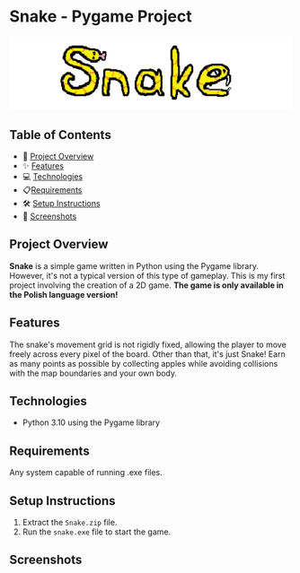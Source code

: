 # Snake - Pygame Project

![Snake](./ss/logo.png)

## Table of Contents
- 🚀 [Project Overview](#project-overview)
- ✨ [Features](#features)
- 💻 [Technologies](#technologies)
- 📋[Requirements](#requirements)
- 🛠️ [Setup Instructions](#setup-instructions)
- 📸 [Screenshots](#screenshots)

## Project Overview
**Snake** is a simple game written in Python using the Pygame library. However, it's not a typical version of this type of gameplay. This is my first project involving the creation of a 2D game. **The game is only available in the Polish language version!**

## Features
The snake's movement grid is not rigidly fixed, allowing the player to move freely across every pixel of the board. Other than that, it's just Snake! Earn as many points as possible by collecting apples while avoiding collisions with the map boundaries and your own body.

## Technologies

- Python 3.10 using the Pygame library

## Requirements
Any system capable of running .exe files.

## Setup Instructions

1. Extract the `Snake.zip` file.
2. Run the `snake.exe` file to start the game.

## Screenshots
